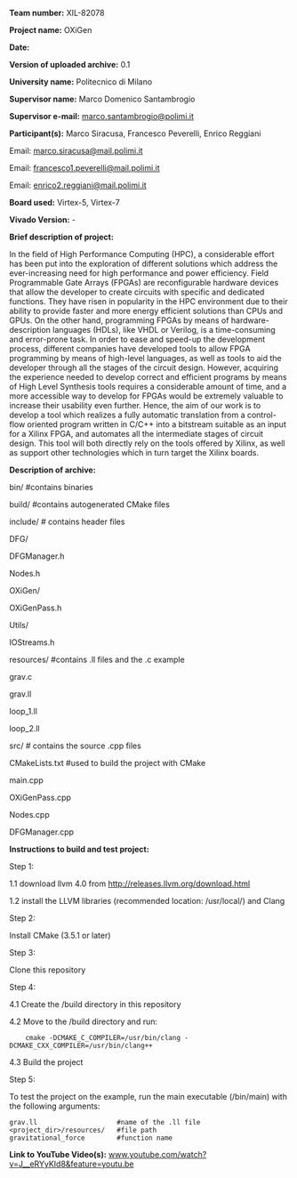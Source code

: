 **Team number:** XIL-82078

**Project name:** OXiGen

**Date:**  

**Version of uploaded archive:** 0.1

**University name:** Politecnico di Milano

**Supervisor name:** Marco Domenico Santambrogio

**Supervisor e-mail:** marco.santambrogio@polimi.it

**Participant(s):** Marco Siracusa, Francesco Peverelli, Enrico Reggiani

Email: marco.siracusa@mail.polimi.it

Email: francesco1.peverelli@mail.polimi.it

Email: enrico2.reggiani@mail.polimi.it

**Board used:** Virtex-5, Virtex-7

**Vivado Version:** -

**Brief description of project:**

In the field of High Performance Computing (HPC), a considerable effort has been put into the exploration of different solutions which address the ever-increasing need for high performance and power efficiency.
Field Programmable Gate Arrays (FPGAs) are reconfigurable hardware devices that allow the developer to create circuits with specific and dedicated functions. They have risen in popularity in the HPC environment due to their ability to provide faster and more energy efficient solutions than CPUs and GPUs. On the other hand, programming FPGAs by means of hardware-description languages (HDLs), like VHDL or Verilog, is a time-consuming and error-prone task. In order to ease and speed-up the development process, different companies have developed tools to allow FPGA programming by means of high-level languages, as well as tools to aid the developer through all the stages of the circuit design. However, acquiring the experience needed to develop correct and efficient programs by means of High Level Synthesis tools requires a considerable amount of time, and a more accessible way to develop for FPGAs would be extremely valuable to increase their usability even further. Hence, the aim of our work is to develop a tool which realizes a fully automatic translation from a control-flow oriented program written in C/C++ into a bitstream suitable as an input for a Xilinx FPGA, and automates all the intermediate stages of circuit design. This tool will both directly rely on the tools offered by Xilinx, as well as support other technologies which in turn target the Xilinx boards.

**Description of archive:**

bin/          #contains binaries

build/        #contains autogenerated CMake files

include/      # contains header files

DFG/     

DFGManager.h

Nodes.h

OXiGen/

OXiGenPass.h
    
Utils/

IOStreams.h

resources/   #contains .ll files and the .c example

grav.c

grav.ll

loop_1.ll

loop_2.ll

src/          # contains the source .cpp files

CMakeLists.txt   #used to build the project with CMake

main.cpp         

OXiGenPass.cpp

Nodes.cpp

DFGManager.cpp

**Instructions to build and test project:**

Step 1:

1.1 download llvm 4.0 from http://releases.llvm.org/download.html

1.2 install the LLVM libraries (recommended location: /usr/local/) and Clang

Step 2:

Install CMake (3.5.1 or later)

Step 3:

Clone this repository

Step 4:

4.1 Create the /build directory in this repository

4.2 Move to the /build directory and run:

        cmake -DCMAKE_C_COMPILER=/usr/bin/clang -DCMAKE_CXX_COMPILER=/usr/bin/clang++

4.3 Build the project

Step 5:

To test the project on the example, run the main executable (/bin/main)
with the following arguments:

    grav.ll                    #name of the .ll file
    <project_dir>/resources/   #file path
    gravitational_force        #function name

**Link to YouTube Video(s):** www.youtube.com/watch?v=J__eRYyKId8&feature=youtu.be